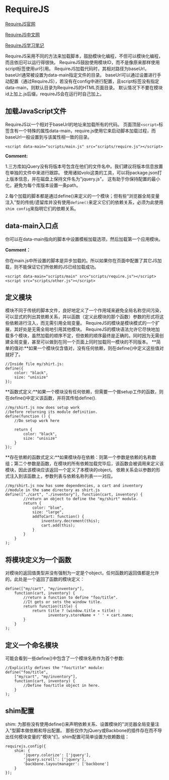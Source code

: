 # RequireJS
[RequireJS官网](http://requirejs.org/)

[RequireJS中文网](http://www.requirejs.cn/)

[RequireJS学习笔记](http://www.cnblogs.com/yexiaochai/p/3214926.html)

RequireJS采用不同的方法来加载脚本，鼓励模块化编程，不但可以模块化编程，而且依旧可以运行得很快。
RequireJS鼓励使用模块ID，而不是像原来那样使用script标签使用url引用。
RequireJS加载代码时，其相对路径为baseUrl，baseUrl通常被设置为data-main指定文件的目录。
baseUrl可以通过设置进行手动配置（通过RequireJS），若没有在config中进行配置，且script标签没有指定data-main，则默认目录为RequireJS的HTML页面目录。
默认情况下不要在模块id上加上.js后缀，requireJS会在运行时自己加上。

## 加载JavaScript文件
RequireJS以一个相对于baseUrl的地址来加载所有的代码。
页面顶层`<script>`标签含有一个特殊的属性data-main，require.js使用它来启动脚本加载过程，而baseUrl一般设置到与该属性相一致的目录。

```
<script data-main="scripts/main.js" src="scripts/require.js"></script>
```

**Comment:**

1.三方库如jQuery没有将版本号包含在他们的文件名中。我们建议将版本信息放置在单独的文件中来进行跟踪。
使用诸如volo这类的工具，可以将package.json打上版本信息，并在磁盘上保持文件名为"jquery.js"。
这有助于你保持配置的最小化，避免为每个库版本设置一条path。

2.每个加载的脚本都是通过define()来定义的一个模块；但有些“浏览器全局变量注入”型的传统/遗留库并没有使用`define()`来定义它们的依赖关系，必须为此使用`shim config`来指明它们的依赖关系。

## data-main入口点
你可以在data-main指向的脚本中设置模板加载选项，然后加载第一个应用模块。

**Comment：**

你在main.js中所设置的脚本是异步加载的。所以如果你在页面中配置了其它JS加载，则不能保证它们所依赖的JS已经加载成功。
```
<script data-main="scripts/main" src="scripts/require.js"></script>
<script src="scripts/other.js"></script>
```
## 定义模块
模块不同于传统的脚本文件，良好地定义了一个作用域来避免全局名称空间污染，可以显式的列出其依赖关系，并以函数（定义此模块的那个函数）参数的形式将这些依赖进行注入，而无需引用全局变量。
RequireJS的模块是模块模式的一个扩展，其好处是无需全局地引用其他模块。
RequireJS的模块语法允许它尽快地加载多个模块，虽然加载的顺序不定，但依赖的顺序最终是正确的。同时因为无需创建全局变量，甚至可以做到在同一个页面上同时加载同一模块的不同版本。
**简单的值对:**如果一个模块仅含值对，没有任何依赖，则在define()中定义这些值对就好了。
```
//Inside file my/shirt.js:
define({
    color: "black",
    size: "unisize"
});
```

**函数式定义:**如果一个模块没有任何依赖，但需要一个做setup工作的函数，则在define()中定义该函数，并将其传给define().
```
//my/shirt.js now does setup work
//before returning its module definition.
define(function () {
    //Do setup work here

    return {
        color: "black",
        size: "unisize"
    }
});
```

**存在依赖的函数式定义:**如果模块存在依赖：则第一个参数是依赖的名称数组；第二个参数是函数，在模块的所有依赖加载完毕后，该函数会被调用来定义该模块，因此该模块应该返回一个定义了本模块的object。
依赖关系会以参数的形式注入到该函数上，参数列表与依赖名称列表一一对应。
```
//my/shirt.js now has some dependencies, a cart and inventory
//module in the same directory as shirt.js
define(["./cart", "./inventory"], function(cart, inventory) {
        //return an object to define the "my/shirt" module.
        return {
            color: "blue",
            size: "large",
            addToCart: function() {
                inventory.decrement(this);
                cart.add(this);
            }
        }
    }
);
```

## 将模块定义为一个函数
对模块的返回值类型并没有强制为一定是个object，任何函数的返回值都是允许的。此处是一个返回了函数的模块定义：
```
define(["my/cart", "my/inventory"],
    function(cart, inventory) {
        //return a function to define "foo/title".
        //It gets or sets the window title.
        return function(title) {
            return title ? (window.title = title) :
                   inventory.storeName + ' ' + cart.name;
        }
    }
);
```

## 定义一个命名模块
可能会看到一些define()中包含了一个模块名称作为首个参数:
```
//Explicitly defines the "foo/title" module:
define("foo/title",
    ["my/cart", "my/inventory"],
    function(cart, inventory) {
        //Define foo/title object in here.
    }
);
```

## shim配置
shim: 为那些没有使用define()来声明依赖关系、设置模块的"浏览器全局变量注入"型脚本做依赖和导出配置。
那些仅作为jQuery或Backbone的插件存在而不导出任何模块变量的"模块"们，shim配置可简单设置为依赖数组：
```
requirejs.config({
    shim: {
        'jquery.colorize': ['jquery'],
        'jquery.scroll': ['jquery'],
        'backbone.layoutmanager': ['backbone']
    }
});
```